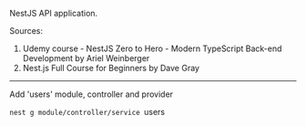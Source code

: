 NestJS API application.

Sources:

1. Udemy course - NestJS Zero to Hero - Modern TypeScript Back-end Development by Ariel Weinberger
2. Nest.js Full Course for Beginners by Dave Gray

---

Add 'users' module, controller and provider

`nest g module/controller/service `users
